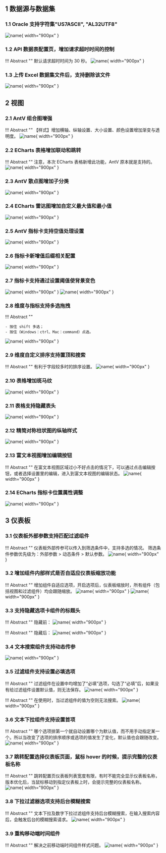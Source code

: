 ## 1 数据源与数据集
### 1.1 Oracle 支持字符集"US7ASCII", "AL32UTF8"

![name](../img/release_notes/v1.18.13/1.png){ width="900px" }

### 1.2 API 数据表配置页，增加请求超时时间的控制

!!! Abstract ""
    默认请求超时时间为 30 秒。
![name](../img/release_notes/v1.18.13/2.png){ width="900px" }

### 1.3 上传 Excel 数据集文件后，支持删除该文件

![name](../img/release_notes/v1.18.13/3.png){ width="900px" }

## 2 视图

### 2.1 AntV 组合图增强

!!! Abstract ""
    【样式】增加横轴、纵轴设置、大小设置、颜色设置增加渐变与透明度。
![name](../img/release_notes/v1.18.13/4.png){ width="900px" }

### 2.2 ECharts 表格增加联动和跳转

!!! Abstract ""
    注意，本次 ECharts 表格新增此功能，AntV 原本就是支持的。
![name](../img/release_notes/v1.18.13/5.png){ width="900px" }

### 2.3 AntV 散点图增加子分类

![name](../img/release_notes/v1.18.13/6.png){ width="900px" }

### 2.4 ECharts 雷达图增加自定义最大值和最小值

![name](../img/release_notes/v1.18.13/7.png){ width="900px" }

### 2.5 AntV 指标卡支持空值处理设置

![name](../img/release_notes/v1.18.13/8.png){ width="900px" }

### 2.6 指标卡新增值后缀相关配置

![name](../img/release_notes/v1.18.13/9.png){ width="900px" }

### 2.7  指标卡支持通过设置阈值使背景变色

![name](../img/release_notes/v1.18.13/10.png){ width="900px" }
![name](../img/release_notes/v1.18.13/11.png){ width="900px" }

### 2.8 维度与指标支持多选拖拽

!!! Abstract ""

    - 按住 shift 多选；
    - 按住（Windows：ctrl、Mac：command）点选。
![name](../img/release_notes/v1.18.13/12.png){ width="900px" }

### 2.9 维度自定义排序支持置顶和搜索

!!! Abstract ""
    有利于字段较多时的排序设置。
![name](../img/release_notes/v1.18.13/13.png){ width="900px" }

### 2.10 表格增加斑马纹

![name](../img/release_notes/v1.18.13/14.png){ width="900px" }

### 2.11 表格支持隐藏表头

![name](../img/release_notes/v1.18.13/15.png){ width="900px" }

### 2.12 精简对称柱状图的纵轴样式

![name](../img/release_notes/v1.18.13/16.png){ width="900px" }

### 2.13 富文本视图增加编辑按钮

!!! Abstract ""
    在富文本视图区域过小不好点击的情况下，可以通过点击编辑按钮，或者选择设置里的编辑，进入到富文本视图的编辑状态。
![name](../img/release_notes/v1.18.13/17.png){ width="900px" }

### 2.14 ECharts 指标卡位置属性调整

![name](../img/release_notes/v1.18.13/18.png){ width="900px" }

## 3 仪表板
### 3.1 仪表板外部参数支持匹配过滤组件

!!! Abstract ""
    仪表板外部传参可以传入到筛选条件中，支持多选的情况。
    筛选条件参数优先级为：外部参数 > 动态条件 > 默认参数。
![name](../img/release_notes/v1.18.13/19.png){ width="900px" }

### 3.2 增加组件内部样式是否自适应仪表板缩放功能

!!! Abstract ""
    增加组件自适应选项，开启选项后，仪表板缩放时，所有组件（包括视图和过滤组件）均会跟随缩放。
![name](../img/release_notes/v1.18.13/20.png){ width="900px" }
![name](../img/release_notes/v1.18.13/21.png){ width="900px" }

### 3.3 支持隐藏选项卡组件的标题头

!!! Abstract ""
    隐藏前：
![name](../img/release_notes/v1.18.13/22.png){ width="900px" }

!!! Abstract ""
    隐藏后：
![name](../img/release_notes/v1.18.13/23.png){ width="900px" }

### 3.4 文本搜索组件支持动态传参

![name](../img/release_notes/v1.18.13/24.png){ width="900px" }

### 3.5 过滤组件支持设置必填选项

!!! Abstract ""
    过滤组件在设置中均增加了“必填”选项，勾选了“必填”后，如果没有给过滤组件设置默认值，则无法保存。
![name](../img/release_notes/v1.18.13/25.png){ width="900px" }

!!! Abstract ""
    在使用时，当过滤组件的值为空则无法搜索。
![name](../img/release_notes/v1.18.13/26.png){ width="900px" }

### 3.6 文本下拉组件支持设置首项

!!! Abstract ""
    哪个选项排第一个就自动设置哪个为默认值，而不用手动指定某一个。所以当改变了选项的排序顺序或选项的值发生了变化，默认值也会跟随改变。
![name](../img/release_notes/v1.18.13/27.png){ width="900px" }

### 3.7 跳转配置选择仪表板页面，鼠标 hover 的时候，提示完整的仪表板名称

!!! Abstract ""
    跳转配置页仪表板列表宽度有限，有时不能完全显示仪表板名称，版本优化后，当鼠标移动到指定仪表板上时，会提示完整的仪表板名称。
![name](../img/release_notes/v1.18.13/28.png){ width="900px" }

### 3.8 下拉过滤器选项支持后台模糊搜索

!!! Abstract ""
    文本下拉及数字下拉过滤组件支持后台模糊搜索，在输入搜索内容后，会触发后台的模糊搜索请求。
![name](../img/release_notes/v1.18.13/29.png){ width="900px" }

### 3.9 重构移动端时间组件

!!! Abstract ""
    解决之前移动端时间组件样式问题。
![name](../img/release_notes/v1.18.13/30.png){ width="900px" }
